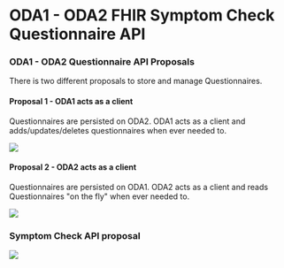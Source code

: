 # ODA1 - ODA2 FHIR Symptom Check Questionnaire API 

### ODA1 - ODA2 Questionnaire API Proposals

There is two different proposals to store and manage Questionnaires.

#### Proposal 1 - ODA1 acts as a client

Questionnaires are persisted on ODA2. ODA1 acts as a client and adds/updates/deletes questionnaires when ever needed to.

![](http://www.plantuml.com/plantuml/proxy?src=https://raw.githubusercontent.com/kainutom/rfc/master/ODA1-ODA2-questionnaire-api-proposal/oda1-oda2-questionnaire-api.puml.?3) 

#### Proposal 2 - ODA2 acts as a client

Questionnaires are persisted on ODA1. ODA2 acts as a client and reads Questionnaires "on the fly" when ever needed to.

![](http://www.plantuml.com/plantuml/proxy?src=https://raw.githubusercontent.com/kainutom/rfc/master/ODA1-ODA2-questionnaire-api-proposal/oda1-oda2-questionnaire-api.puml.?3) 

### Symptom Check API proposal
![](http://www.plantuml.com/plantuml/proxy?src=https://raw.githubusercontent.com/kainutom/rfc/master/ODA1-ODA2-questionnaire-api-proposal/oda1-oda2-questionnaire-api.puml.?3) 